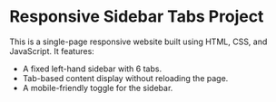 # Responsive Sidebar Tabs Project

This is a single-page responsive website built using HTML, CSS, and JavaScript. It features:
- A fixed left-hand sidebar with 6 tabs.
- Tab-based content display without reloading the page.
- A mobile-friendly toggle for the sidebar.



